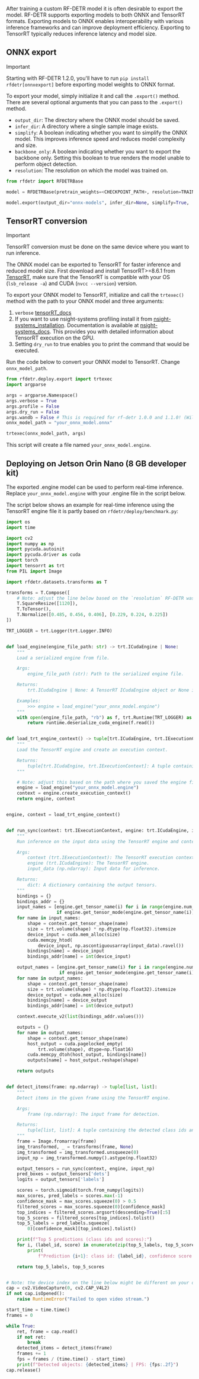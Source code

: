 After training a custom RF-DETR model it is often desirable to export the model.
RF-DETR supports exporting models to both ONNX and TensorRT formats.
Exporting models to ONNX enables interoperability with various inference frameworks and can improve deployment efficiency.
Exporting to TensorRT typically reduces inference latency and model size.

## ONNX export

> [!IMPORTANT]
> Starting with RF-DETR 1.2.0, you'll have to run `pip install rfdetr[onnxexport]` before exporting model weights to ONNX format.  

To export your model, simply initialize it and call the `.export()` method. There are several optional arguments that you can pass to the `.export()` method. 

*   `output_dir`: The directory where the ONNX model should be saved.
*   `infer_dir`: A directory where a single sample image exists.
*   `simplify`: A boolean indicating whether you want to simplify the ONNX model. This improves inference speed and reduces model complexity and size.
*   `backbone_only`: A boolean indicating whether you want to export the backbone only. Setting this boolean to true renders the model unable to perform object detection.
*   `resolution`: The resolution on which the model was trained on.

```python
from rfdetr import RFDETRBase

model = RFDETRBase(pretrain_weights=<CHECKPOINT_PATH>, resolution=TRAINING_RESOLUTION)

model.export(output_dir="onnx-models", infer_dir=None, simplify=True,  backbone_only=False)
```

## TensorRT conversion

> [!IMPORTANT]
> TensorRT conversion must be done on the same device where you want to run inference. 

The ONNX model can be exported to TensorRT for faster inference and reduced model size.
First download and install TensorRT>=8.6.1 from [TensorRT](https://developer.nvidia.com/tensorrt/download), make sure that the TensorRT is compatible with your OS (`lsb_release -a`) and CUDA (`nvcc --version`) version.

To export your ONNX model to TensorRT, initialize and call the `trtexec()` method with the path to your ONNX model and three arguments:

1. `verbose` [tensorRT_docs](https://docs.nvidia.com/deeplearning/tensorrt/latest/reference/command-line-programs.)
2. If you want to use nsight-systems profiling install it from [nsight-systems_installation](https://docs.nvidia.com/nsight-systems/InstallationGuide/index.html). Documentation is available at [nsight-systems_docs](https://docs.nvidia.com/nsight-systems/UserGuide/index.html#profiling-from-the-cli). This provides you with detailed information about TensorRT execution on the GPU.
3. Setting `dry_run` to true enables you to print the command that would be executed.

Run the code below to convert your ONNX model to TensorRT. Change `onnx_model_path`.

```python
from rfdetr.deploy.export import trtexec
import argparse

args = argparse.Namespace()
args.verbose = True
args.profile = False
args.dry_run = False
args.wandb = False # This is required for rf-detr 1.0.0 and 1.1.0! (Will be dropped from 1.2.0 onwards)
onnx_model_path = "your_onnx_model.onnx"

trtexec(onnx_model_path, args)
```
This script will create a file named `your_onnx_model.engine`.

## Deploying on Jetson Orin Nano (8 GB developer kit)

The exported .engine model can be used to perform real-time inference.
Replace `your_onnx_model.engine` with your .engine file in the script below.

The script below shows an example for real-time inference using the TensorRT engine file it is partly based on `rfdetr/deploy/benchmark.py`:

```python
import os
import time

import cv2
import numpy as np
import pycuda.autoinit
import pycuda.driver as cuda
import torch
import tensorrt as trt
from PIL import Image

import rfdetr.datasets.transforms as T

transforms = T.Compose([
    # Note: adjust the line below based on the `resolution` RF-DETR was trained.
    T.SquareResize([1120]),
    T.ToTensor(),
    T.Normalize([0.485, 0.456, 0.406], [0.229, 0.224, 0.225])
])

TRT_LOGGER = trt.Logger(trt.Logger.INFO)


def load_engine(engine_file_path: str) -> trt.ICudaEngine | None:
    """
    Load a serialized engine from file.

    Args:
        engine_file_path (str): Path to the serialized engine file.

    Returns:
        trt.ICudaEngine | None: A TensorRT ICudaEngine object or None if loading failed.

    Examples:
        >>> engine = load_engine("your_onnx_model.engine")
    """
    with open(engine_file_path, "rb") as f, trt.Runtime(TRT_LOGGER) as runtime:
        return runtime.deserialize_cuda_engine(f.read())


def load_trt_engine_context() -> tuple[trt.ICudaEngine, trt.IExecutionContext]:
    """
    Load the TensorRT engine and create an execution context.

    Returns:
        tuple[trt.ICudaEngine, trt.IExecutionContext]: A tuple containing the TensorRT engine and execution context.
    """

    # Note: adjust this based on the path where you saved the engine file.
    engine = load_engine("your_onnx_model.engine")
    context = engine.create_execution_context()
    return engine, context


engine, context = load_trt_engine_context()


def run_sync(context: trt.IExecutionContext, engine: trt.ICudaEngine, input_data: np.ndarray) -> dict:
    """
    Run inference on the input data using the TensorRT engine and context.

    Args:
        context (trt.IExecutionContext): The TensorRT execution context.
        engine (trt.ICudaEngine): The TensorRT engine.
        input_data (np.ndarray): Input data for inference.

    Returns:
        dict: A dictionary containing the output tensors.
    """
    bindings = {}
    bindings_addr = {}
    input_names = [engine.get_tensor_name(i) for i in range(engine.num_io_tensors)
                   if engine.get_tensor_mode(engine.get_tensor_name(i)) == trt.TensorIOMode.INPUT]
    for name in input_names:
        shape = context.get_tensor_shape(name)
        size = trt.volume(shape) * np.dtype(np.float32).itemsize
        device_input = cuda.mem_alloc(size)
        cuda.memcpy_htod(
            device_input, np.ascontiguousarray(input_data).ravel())
        bindings[name] = device_input
        bindings_addr[name] = int(device_input)

    output_names = [engine.get_tensor_name(i) for i in range(engine.num_io_tensors)
                    if engine.get_tensor_mode(engine.get_tensor_name(i)) == trt.TensorIOMode.OUTPUT]
    for name in output_names:
        shape = context.get_tensor_shape(name)
        size = trt.volume(shape) * np.dtype(np.float32).itemsize
        device_output = cuda.mem_alloc(size)
        bindings[name] = device_output
        bindings_addr[name] = int(device_output)

    context.execute_v2(list(bindings_addr.values()))

    outputs = {}
    for name in output_names:
        shape = context.get_tensor_shape(name)
        host_output = cuda.pagelocked_empty(
            trt.volume(shape), dtype=np.float16)
        cuda.memcpy_dtoh(host_output, bindings[name])
        outputs[name] = host_output.reshape(shape)

    return outputs


def detect_items(frame: np.ndarray) -> tuple[list, list]:
    """
    Detect items in the given frame using the TensorRT engine.

    Args:
        frame (np.ndarray): The input frame for detection.

    Returns:
        tuple[list, list]: A tuple containing the detected class ids and their confidence scores.
    """
    frame = Image.fromarray(frame)
    img_transformed, _ = transforms(frame, None)
    img_transformed = img_transformed.unsqueeze(0)
    input_np = img_transformed.numpy().astype(np.float32)

    output_tensors = run_sync(context, engine, input_np)
    pred_boxes = output_tensors['dets']
    logits = output_tensors['labels']

    scores = torch.sigmoid(torch.from_numpy(logits))
    max_scores, pred_labels = scores.max(-1)
    confidence_mask = max_scores.squeeze(0) > 0.5
    filtered_scores = max_scores.squeeze(0)[confidence_mask]
    top_indices = filtered_scores.argsort(descending=True)[:5]
    top_5_scores = filtered_scores[top_indices].tolist()
    top_5_labels = pred_labels.squeeze(
        0)[confidence_mask][top_indices].tolist()

    print(f"Top 5 predictions (class ids and scores):")
    for i, (label_id, score) in enumerate(zip(top_5_labels, top_5_scores)):
        print(
            f"Prediction {i+1}: class id: {label_id}, confidence score: {score}")

    return top_5_labels, top_5_scores


# Note: the device index on the line below might be different on your device.
cap = cv2.VideoCapture(0, cv2.CAP_V4L2)
if not cap.isOpened():
    raise RuntimeError("Failed to open video stream.")

start_time = time.time()
frames = 0

while True:
    ret, frame = cap.read()
    if not ret:
        break
    detected_items = detect_items(frame)
    frames += 1
    fps = frames / (time.time() - start_time)
    print(f"Detected objects: {detected_items} | FPS: {fps:.2f}")
cap.release()
```

